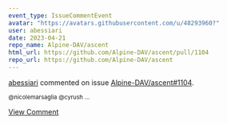 ```yaml
---
event_type: IssueCommentEvent
avatar: "https://avatars.githubusercontent.com/u/48293960?"
user: abessiari
date: 2023-04-21
repo_name: Alpine-DAV/ascent
html_url: https://github.com/Alpine-DAV/ascent/pull/1104
repo_url: https://github.com/Alpine-DAV/ascent
---
```


<a href='https://github.com/abessiari' target='_blank'>abessiari</a> commented on issue <a href='https://github.com/Alpine-DAV/ascent/pull/1104' target='_blank'>Alpine-DAV/ascent#1104</a>.

<small>@nicolemarsaglia @cyrush ...</small>

<a href='https://github.com/Alpine-DAV/ascent/pull/1104' target='_blank'>View Comment</a>
